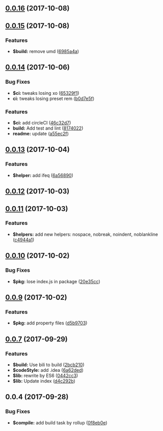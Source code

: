 <a name="0.0.16"></a>
## [0.0.16](https://github.com/ulivz/handlebars2/compare/v0.0.15...v0.0.16) (2017-10-08)



<a name="0.0.15"></a>
## [0.0.15](https://github.com/ulivz/handlebars2/compare/v0.0.14...v0.0.15) (2017-10-08)


### Features

* **$build:** remove umd ([6985a4a](https://github.com/ulivz/handlebars2/commit/6985a4a))



<a name="0.0.14"></a>
## [0.0.14](https://github.com/ulivz/handlebars2/compare/v0.0.13...v0.0.14) (2017-10-06)


### Bug Fixes

* **$ci:** tweaks losing xo ([65329f1](https://github.com/ulivz/handlebars2/commit/65329f1))
* **ci:** tweaks losing preset rem ([b0d7e5f](https://github.com/ulivz/handlebars2/commit/b0d7e5f))


### Features

* **$ci:** add circleCI ([46c32d7](https://github.com/ulivz/handlebars2/commit/46c32d7))
* **build:** Add test and lint ([8174022](https://github.com/ulivz/handlebars2/commit/8174022))
* **readme:** update ([a55ec2f](https://github.com/ulivz/handlebars2/commit/a55ec2f))



<a name="0.0.13"></a>
## [0.0.13](https://github.com/ulivz/handlebars2/compare/v0.0.12...v0.0.13) (2017-10-04)


### Features

* **$helper:** add ifeq ([6a56890](https://github.com/ulivz/handlebars2/commit/6a56890))



<a name="0.0.12"></a>
## [0.0.12](https://github.com/ulivz/handlebars2/compare/v0.0.11...v0.0.12) (2017-10-03)



<a name="0.0.11"></a>
## [0.0.11](https://github.com/ulivz/handlebars2/compare/v0.0.10...v0.0.11) (2017-10-03)


### Features

* **$helpers:** add new helpers: nospace, nobreak, noindent, noblankline ([c4944a1](https://github.com/ulivz/handlebars2/commit/c4944a1))



<a name="0.0.10"></a>
## [0.0.10](https://github.com/ulivz/handlebars2/compare/v0.0.9...v0.0.10) (2017-10-02)


### Bug Fixes

* **$pkg:** lose index.js in package ([20e35cc](https://github.com/ulivz/handlebars2/commit/20e35cc))



<a name="0.0.9"></a>
## [0.0.9](https://github.com/ulivz/handlebars2/compare/v0.0.8...v0.0.9) (2017-10-02)


### Features

* **$pkg:** add property files ([d5b9703](https://github.com/ulivz/handlebars2/commit/d5b9703))



<a name="0.0.7"></a>
## [0.0.7](https://github.com/ulivz/handlebars2/compare/v0.0.6...v0.0.7) (2017-09-29)


### Features

* **$build:** Use bili to build ([2bcb210](https://github.com/ulivz/handlebars2/commit/2bcb210))
* **$codeStyle:** add .idea ([6a62ded](https://github.com/ulivz/handlebars2/commit/6a62ded))
* **$lib:** rewrite by ES6 ([0442cc3](https://github.com/ulivz/handlebars2/commit/0442cc3))
* **$lib:** Update index ([d4c292b](https://github.com/ulivz/handlebars2/commit/d4c292b))



<a name="0.0.4"></a>
## 0.0.4 (2017-09-28)


### Bug Fixes

* **$compile:** add build task by rollup ([0f8eb0e](https://github.com/ulivz/handlebars2/commit/0f8eb0e))



